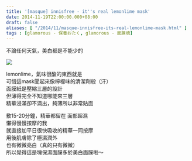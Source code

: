 ```yaml
---
title: '[masque] innisfree - it''s real lemonlime mask'
date: 2014-11-19T22:00:00.000+08:00
draft: false
aliases: [ "/2014/11/masque-innisfree-its-real-lemonlime-mask.html" ]
tags : [glamorous - 保養おたく, glamorous - 面膜魂]
---
```


不論任何天氣，美白都是不能少的  

![](/images/innisfreelemonlime.jpg)

lemonlime，氣味很酸的東西就是  
可惜這mask聞起來像檸檬味的清潔劑般（汗）  
面膜紙是壓縮三層的設計  
但薄得完全不知道哪能來三層  
精華浸滿卻不滴出，夠薄所以非常貼面  
  
敷15-20分鐘，精華都留在 面部超濕  
懶得慢慢按摩的我  
就直接加平日很快吸收的精華一同按摩  
用後肌膚除了極濕潤外  
也有微微亮白（真的只有微微）  
所以覺得這是塊保濕面膜多於美白面膜啦～
